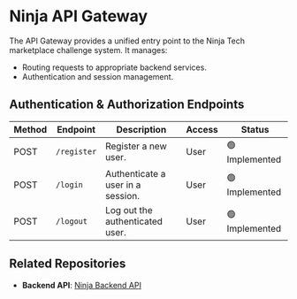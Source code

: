 # Ninja API Gateway

The API Gateway provides a unified entry point to the Ninja Tech marketplace challenge system. It manages:

- Routing requests to appropriate backend services.
- Authentication and session management.

## Authentication & Authorization Endpoints

| **Method** | **Endpoint** | **Description**                   | **Access** | **Status**     |
| ---------- | ------------ | --------------------------------- | ---------- | -------------- |
| POST       | `/register`  | Register a new user.              | User       | 🟢 Implemented |
| POST       | `/login`     | Authenticate a user in a session. | User       | 🟢 Implemented |
| POST       | `/logout`    | Log out the authenticated user.   | User       | 🟢 Implemented |

## Related Repositories

- **Backend API**: [Ninja Backend API](https://github.com/caiomarinello/ninja)
